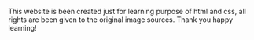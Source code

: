 This website is been created just for learning purpose of html and css, all rights are been given to the original image sources.
Thank you happy learning!